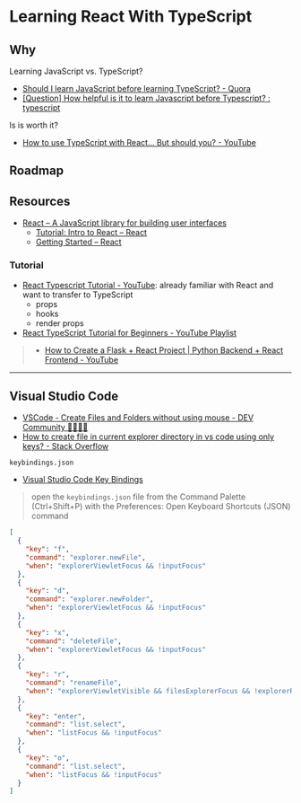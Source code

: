 # Learning React With TypeScript

## Why

Learning JavaScript vs. TypeScript?

* [Should I learn JavaScript before learning TypeScript? - Quora](https://www.quora.com/Should-I-learn-JavaScript-before-learning-TypeScript)
* [[Question] How helpful is it to learn Javascript before Typescript? : typescript](https://www.reddit.com/r/typescript/comments/9kr4e0/question_how_helpful_is_it_to_learn_javascript/)

Is is worth it?

* [How to use TypeScript with React... But should you? - YouTube](https://www.youtube.com/watch?v=ydkQlJhodio&t=15s)

## Roadmap

## Resources

* [React – A JavaScript library for building user interfaces](https://reactjs.org/)
  * [Tutorial: Intro to React – React](https://reactjs.org/tutorial/tutorial.html)
  * [Getting Started – React](https://reactjs.org/docs/getting-started.html)

### Tutorial

* [React Typescript Tutorial - YouTube](https://www.youtube.com/watch?v=Z5iWr6Srsj8): already familiar with React and want to transfer to TypeScript
  * props
  * hooks
  * render props
* [React TypeScript Tutorial for Beginners - YouTube Playlist](https://www.youtube.com/playlist?list=PLC3y8-rFHvwi1AXijGTKM0BKtHzVC-LSK)

> * [How to Create a Flask + React Project | Python Backend + React Frontend - YouTube](https://www.youtube.com/watch?v=7LNl2JlZKHA)

---

## Visual Studio Code

* [VSCode - Create Files and Folders without using mouse - DEV Community 👩‍💻👨‍💻](https://dev.to/equiman/vscode-create-files-and-folders-on-the-go-2hd6)
* [How to create file in current explorer directory in vs code using only keys? - Stack Overflow](https://stackoverflow.com/questions/48203523/how-to-create-file-in-current-explorer-directory-in-vs-code-using-only-keys)

`keybindings.json`

* [Visual Studio Code Key Bindings](https://code.visualstudio.com/docs/getstarted/keybindings#_advanced-customization)

> open the `keybindings.json` file from the Command Palette (Ctrl+Shift+P) with the Preferences: Open Keyboard Shortcuts (JSON) command

```json
[
  {
    "key": "f",
    "command": "explorer.newFile",
    "when": "explorerViewletFocus && !inputFocus"
  },
  {
    "key": "d",
    "command": "explorer.newFolder",
    "when": "explorerViewletFocus && !inputFocus"
  },
  {
    "key": "x",
    "command": "deleteFile",
    "when": "explorerViewletFocus && !inputFocus"
  },
  {
    "key": "r",
    "command": "renameFile",
    "when": "explorerViewletVisible && filesExplorerFocus && !explorerResourceIsRoot && !explorerResourceReadonly && !inputFocus"
  },
  {
    "key": "enter",
    "command": "list.select",
    "when": "listFocus && !inputFocus"
  },
  {
    "key": "o",
    "command": "list.select",
    "when": "listFocus && !inputFocus"
  }
]
```
